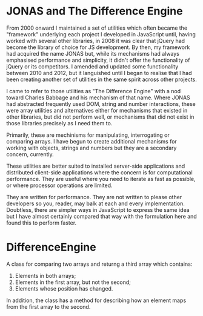 JONAS and The Difference Engine
================

From 2000 onward I maintained a set of utilities which often became the "framework" underlying each project I developed in JavaScript until, having worked with several other libraries, in 2008 it was clear that jQuery had become the library of choice for JS development. By then, my framework had acquired the name JONAS but, while its mechanisms had always emphasised performance and simplicity, it didn't offer the functionality of jQuery or its competitors. I amended and updated some functionality between 2010 and 2012, but it languished until I began to realise that I had been creating another set of utilities in the same spirit across other projects. 

I came to refer to those utilities as "The Difference Engine" with a nod toward Charles Babbage and his mechanism of that name. Where JONAS had abstracted frequently used DOM, string and number interactions, these were array utilities and alternatives either for mechanisms that existed in other libraries, but did not perform well, or mechanisms that did not exist in those libraries precisely as I need them to.

Primarily, these are mechinisms for manipulating, interrogating or comparing arrays. I have begun to create additional mechanisms for working with objects, strings and numbers but they are a secondary concern, currently.

These utilities are better suited to installed server-side applications and distributed client-side applications where the concern is for computational performance. They are useful where you need to iterate as fast as possible, or where processor operations are limited. 

They are written for performance. They are not written to please other developers so you, reader, may balk at each and every implementation. Doubtless, there are simpler ways in JavaScript to express the same idea but I have almost certainly compared that way with the formulation here and found this to perform faster.

DifferenceEngine
================

A class for comparing two arrays and returng a third array which contains:

  1.  Elements in both arrays;
  2.  Elements in the first array, but not the second;
  3.  Elements whose position has changed.

In addition, the class has a method for describing how an element maps from the first array to the second.
